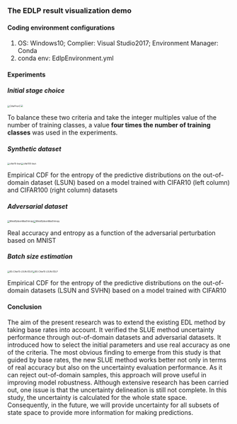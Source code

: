 ### The EDLP result visualization demo

#### Coding environment configurations

1. OS: Windows10; Complier: Visual Studio2017; Environment Manager: Conda
4. conda env: EdlpEnvironment.yml

####  Experiments

##### Initial stage choice

<img src="https://hexo-eu-1259148800.cos.eu-frankfurt.myqcloud.com/ijcnn/CifarPriorC.png" alt="CifarPriorC" style="zoom:33%;" /><img src="https://hexo-eu-1259148800.cos.eu-frankfurt.myqcloud.com/ijcnn/MnistPriorC.png" style="zoom:33%;" />

To balance these two criteria and take the integer multiples value of the number of training classes, a value **four times the number of training classes** was used in the experiments.

#####  Synthetic dataset

<img src="https://hexo-eu-1259148800.cos.eu-frankfurt.myqcloud.com/ijcnn/cifar10-lsun.png" alt="cifar10-lsun" style="zoom: 33%;" /><img src="https://hexo-eu-1259148800.cos.eu-frankfurt.myqcloud.com/ijcnn/cifar100-lsun.png" alt="cifar100-lsun" style="zoom:33%;" />

Empirical CDF for the entropy of the predictive distributions on the out-of-domain dataset (LSUN) based on a model trained with CIFAR10 (left column) and CIFAR100 (right column) datasets

##### Adversarial dataset

<img src="https://hexo-eu-1259148800.cos.eu-frankfurt.myqcloud.com/ijcnn/MnistEplisonRealAcc.png" alt="MnistEplisonMaxEntropy" style="zoom:33%;" /><img src="https://hexo-eu-1259148800.cos.eu-frankfurt.myqcloud.com/ijcnn/MnistEplisonMaxEntropy.png" alt="MnistEplisonMaxEntropy" style="zoom:33%;" />

Real accuracy and entropy as a function of the adversarial perturbation based on MNIST

#####  Batch size estimation

<img src="https://hexo-eu-1259148800.cos.eu-frankfurt.myqcloud.com/ijcnn/BS-Cifar10-LSUN-EDLP.png" alt="BS-Cifar10-LSUN-EDLP" style="zoom:33%;" /><img src="https://hexo-eu-1259148800.cos.eu-frankfurt.myqcloud.com/ijcnn/BS-Cifar10-SVHN-EDLP.png" alt="BS-Cifar10-LSUN-EDLP" style="zoom:33%;" />

Empirical CDF for the entropy of the predictive distributions on the out-of-domain datasets (LSUN and SVHN) based on a model trained with CIFAR10

#### Conclusion

The aim of the present research was to extend the existing EDL method by taking base rates into account. It verified the SLUE method uncertainty performance through out-of-domain datasets and adversarial datasets. It introduced how to select the initial parameters and use real accuracy as one of the criteria. The most obvious finding to emerge from this study is that guided by base rates, the new SLUE method works better not only in terms of real accuracy but also on the uncertainty evaluation performance. As it can reject out-of-domain samples, this approach will prove useful in improving model robustness. Although extensive research has been carried out, one issue is that the uncertainty delineation is still not complete. In this study, the uncertainty is calculated for the whole state space. Consequently, in the future, we will provide uncertainty for all subsets of state space to provide more information for making predictions.

